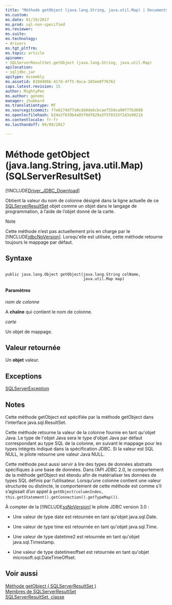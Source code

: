 ```yaml
---
title: "Méthode getObject (java.lang.String, java.util.Map) | Documents Microsoft"
ms.custom: 
ms.date: 01/19/2017
ms.prod: sql-non-specified
ms.reviewer: 
ms.suite: 
ms.technology:
- drivers
ms.tgt_pltfrm: 
ms.topic: article
apiname:
- SQLServerResultSet.getObject (java.lang.String, java.util.Map)
apilocation:
- sqljdbc.jar
apitype: Assembly
ms.assetid: 8104406b-417d-4ff5-9aca-183ee0f76762
caps.latest.revision: 15
author: MightyPen
ms.author: genemi
manager: jhubbard
ms.translationtype: MT
ms.sourcegitcommit: f7e6274d77a9cdd4de6cbcaef559ca99f77b3608
ms.openlocfilehash: b24e2f639b4a05f0df829a3f5f8333f2d3a9021b
ms.contentlocale: fr-fr
ms.lasthandoff: 09/09/2017

---
```

# <a name="getobject-method-javalangstring-javautilmap-sqlserverresultset"></a>Méthode getObject (java.lang.String, java.util.Map) (SQLServerResultSet)
[!INCLUDE[Driver_JDBC_Download](../../../includes/driver_jdbc_download.md)]

  Obtient la valeur du nom de colonne désigné dans la ligne actuelle de ce [SQLServerResultSet](../../../connect/jdbc/reference/sqlserverresultset-class.md) objet comme un objet dans le langage de programmation, à l’aide de l’objet donné de la carte.  
  
> [!NOTE]  
>  Cette méthode n’est pas actuellement pris en charge par le [!INCLUDE[jdbcNoVersion](../../../includes/jdbcnoversion_md.md)]. Lorsqu'elle est utilisée, cette méthode retourne toujours le mappage par défaut.  
  
## <a name="syntax"></a>Syntaxe  
  
```  
  
public java.lang.Object getObject(java.lang.String colName,  
                                  java.util.Map map)  
```  
  
#### <a name="parameters"></a>Paramètres  
 *nom de colonne*  
  
 A **chaîne** qui contient le nom de colonne.  
  
 *carte*  
  
 Un objet de mappage.  
  
## <a name="return-value"></a>Valeur retournée  
 Un **objet** valeur.  
  
## <a name="exceptions"></a>Exceptions  
 [SQLServerException](../../../connect/jdbc/reference/sqlserverexception-class.md)  
  
## <a name="remarks"></a>Notes  
 Cette méthode getObject est spécifiée par la méthode getObject dans l’interface java.sql.ResultSet.  
  
 Cette méthode retourne la valeur de la colonne fournie en tant qu'objet Java. Le type de l'objet Java sera le type d'objet Java par défaut correspondant au type SQL de la colonne, en suivant le mappage pour les types intégrés indiqué dans la spécification JDBC. Si la valeur est SQL NULL, le pilote retourne une valeur Java NULL.  
  
 Cette méthode peut aussi servir à lire des types de données abstraits spécifiques à une base de données. Dans l’API JDBC 2.0, le comportement de la méthode getObject est étendu afin de matérialiser les données de types SQL définis par l’utilisateur. Lorsqu’une colonne contient une valeur structurée ou distincte, le comportement de cette méthode est comme s’il s’agissait d’un appel à `getObject(columnIndex, this.getStatement().getConnection().getTypeMap())`.  
  
 À compter de la [!INCLUDE[ssNoVersion](../../../includes/ssnoversion_md.md)] le pilote JDBC version 3.0 :  
  
-   Une valeur de type date est retournée en tant qu'objet java.sql.Date.  
  
-   Une valeur de type time est retournée en tant qu'objet java.sql.Time.  
  
-   Une valeur de type datetime2 est retournée en tant qu'objet java.sql.Timestamp.  
  
-   Une valeur de type datetimeoffset est retournée en tant qu'objet microsoft.sql.DateTimeOffset.  
  
## <a name="see-also"></a>Voir aussi  
 [Méthode getObject &#40; SQLServerResultSet &#41;](../../../connect/jdbc/reference/getobject-method-sqlserverresultset.md)   
 [Membres de SQLServerResultSet](../../../connect/jdbc/reference/sqlserverresultset-members.md)   
 [SQLServerResultSet, classe](../../../connect/jdbc/reference/sqlserverresultset-class.md)  
  
  
